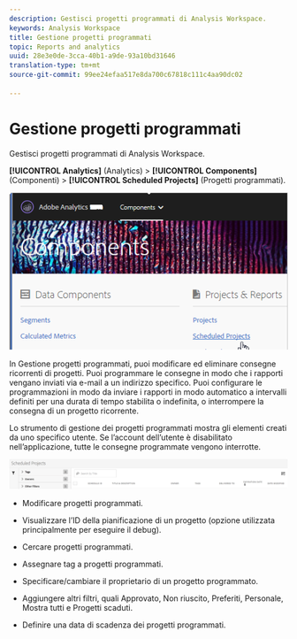 ```yaml
---
description: Gestisci progetti programmati di Analysis Workspace.
keywords: Analysis Workspace
title: Gestione progetti programmati
topic: Reports and analytics
uuid: 28e3e0de-3cca-40b1-a9de-93a10bd31646
translation-type: tm+mt
source-git-commit: 99ee24efaa517e8da700c67818c111c4aa90dc02

---
```



# Gestione progetti programmati

Gestisci progetti programmati di Analysis Workspace.

**[!UICONTROL Analytics]** (Analytics) > **[!UICONTROL Components]** (Componenti) > **[!UICONTROL Scheduled Projects]** (Progetti programmati).

![](assets/components-scheduled-projects.png)

In Gestione progetti programmati, puoi modificare ed eliminare consegne ricorrenti di progetti. Puoi programmare le consegne in modo che i rapporti vengano inviati via e-mail a un indirizzo specifico. Puoi configurare le programmazioni in modo da inviare i rapporti in modo automatico a intervalli definiti per una durata di tempo stabilita o indefinita, o interrompere la consegna di un progetto ricorrente.

Lo strumento di gestione dei progetti programmati mostra gli elementi creati da uno specifico utente. Se l’account dell’utente è disabilitato nell’applicazione, tutte le consegne programmate vengono interrotte.

![](assets/scheduled-projects.png)

* Modificare progetti programmati.
* Visualizzare l’ID della pianificazione di un progetto (opzione utilizzata principalmente per eseguire il debug).
* Cercare progetti programmati.
* Assegnare tag a progetti programmati.
* Specificare/cambiare il proprietario di un progetto programmato.
* Aggiungere altri filtri, quali Approvato, Non riuscito, Preferiti, Personale, Mostra tutti e Progetti scaduti.

* Definire una data di scadenza dei progetti programmati.

